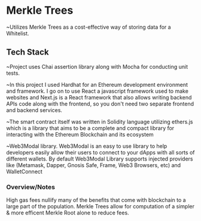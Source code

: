 # Merkle Trees
~Utilizes Merkle Trees as a cost-effective way of storing data for a Whitelist.


## Tech Stack
~Project uses Chai assertion library along with Mocha for conducting unit tests.

~In this project I used Hardhat for an Ethereum development environment and framework. I go on to use React a javascript framework used to make websites and Next.js 
is a React framework that also allows writing backend APIs code along with the frontend, so you don't need two separate frontend and backend services.

~The smart contract itself was written in Solidity language utilizing ethers.js which is a library that aims to be a complete and compact library for interacting 
with the Ethereum Blockchain and its ecosystem

~Web3Modal library. Web3Modal is an easy to use library to help developers easily allow their users to connect to your dApps with all sorts of different wallets.
By default Web3Modal Library supports injected providers like (Metamask, Dapper, Gnosis Safe, Frame, Web3 Browsers, etc) and WalletConnect

### Overview/Notes
High gas fees nullify many of the benefits that come with blockchain to a large part of the population.  Merkle Trees allow for computation of a simpler & more efficent 
Merkle Root alone to reduce fees.
